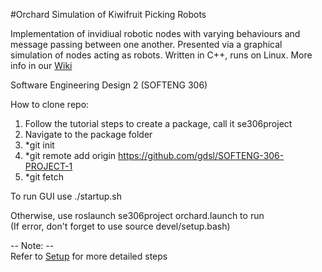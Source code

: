#Orchard Simulation of Kiwifruit Picking Robots

Implementation of invidiual robotic nodes with varying behaviours and message passing between one another. Presented via a graphical simulation of nodes acting as robots. Written in C++, runs on Linux. More info in our [Wiki](https://github.com/gdsl/SOFTENG-306-PROJECT-1/wiki)

Software Engineering Design 2 (SOFTENG 306)
  
How to clone repo:  
1. Follow the tutorial steps to create a package, call it se306project
2. Navigate to the package folder  
3. *git init  
4. *git remote add origin https://github.com/gdsl/SOFTENG-306-PROJECT-1  
5. *git fetch 

To run GUI use ./startup.sh  
  
Otherwise, use roslaunch se306project orchard.launch to run  
(If error, don't forget to use source devel/setup.bash)  
  
-- Note: --  
Refer to [Setup](https://github.com/gdsl/SOFTENG-306-PROJECT-1/wiki/setup) for more detailed steps
